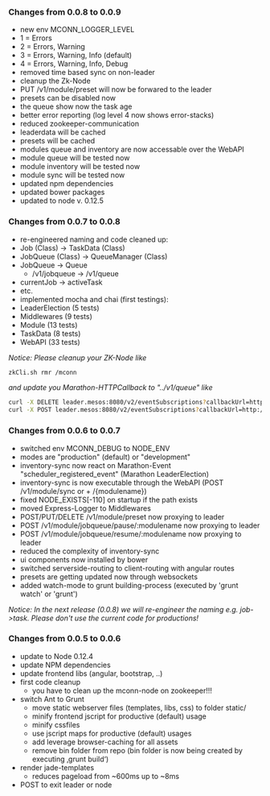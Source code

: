 ### Changes from 0.0.8 to 0.0.9

- new env MCONN_LOGGER_LEVEL
 - 1 = Errors
 - 2 = Errors, Warning
 - 3 = Errors, Warning, Info (default)
 - 4 = Errors, Warning, Info, Debug 
- removed time based sync on non-leader
- cleanup the Zk-Node
- PUT /v1/module/preset will now be forwared to the leader
- presets can be disabled now
- the queue show now the task age
- better error reporting (log level 4 now shows error-stacks)
- reduced zookeeper-communication
 - leaderdata will be cached
 - presets will be cached
- modules queue and inventory are now accessable over the WebAPI
- module queue will be tested now
- module inventory will be tested now
- module sync will be tested now
- updated npm dependencies
- updated bower packages
- updated to node v. 0.12.5

### Changes from 0.0.7 to 0.0.8

* re-engineered naming and code cleaned up:
 * Job (Class) -> TaskData (Class)
 * JobQueue (Class) -> QueueManager (Class)
 * JobQueue -> Queue
   * /v1/jobqueue -> /v1/queue
 * currentJob -> activeTask
 * etc.
* implemented mocha and chai (first testings):
 * LeaderElection (5 tests) 
 * Middlewares (9 tests)
 * Module (13 tests)
 * TaskData (8 tests)
 * WebAPI (33 tests)

*Notice: 
Please cleanup your ZK-Node like*
```sh
zkCli.sh rmr /mconn
```
*and update you Marathon-HTTPCallback to "../v1/queue" like*
```sh
curl -X DELETE leader.mesos:8080/v2/eventSubscriptions?callbackUrl=http://mconn.marathon.mesos:31999/v1/jobqueue
curl -X POST leader.mesos:8080/v2/eventSubscriptions?callbackUrl=http://mconn.marathon.mesos:31999/v1/queue
```

### Changes from 0.0.6 to 0.0.7

* switched env MCONN_DEBUG to NODE_ENV
 * modes are "production" (default) or "development"
* inventory-sync now react on Marathon-Event "scheduler_registered_event" (Marathon LeaderElection)
* inventory-sync is now executable through the WebAPI (POST /v1/module/sync or + /{modulename})
* fixed NODE_EXISTS[-110] on startup if the path exists
* moved Express-Logger to Middlewares
* POST/PUT/DELETE /v1/module/preset now proxying to leader
* POST /v1/module/jobqueue/pause/:modulename now proxying to leader
* POST /v1/module/jobqueue/resume/:modulename now proxying to leader
* reduced the complexity of inventory-sync
* ui components now installed by bower
* switched serverside-routing to client-routing with angular routes
* presets are getting updated now through websockets
* added watch-mode to grunt building-process (executed by 'grunt watch' or 'grunt')

*Notice:*
*In the next release (0.0.8) we will re-engineer the naming e.g. job->task. Please don't use the current code for productions!*

### Changes from 0.0.5 to 0.0.6

* update to Node 0.12.4
* update NPM dependencies
* update frontend libs (angular, bootstrap, ..)
* first code cleanup
  * you have to clean up the mconn-node on zookeeper!!!
* switch Ant to Grunt
  * move static webserver files (templates, libs, css) to folder static/
  * minify frontend jscript for productive (default) usage
  * minify cssfiles
  * use jscript maps for productive (default) usages
  * add leverage browser-caching for all assets 
  * remove bin folder from repo (bin folder is now being created by executing ‚grunt build‘)
* render jade-templates
  * reduces pageload from ~600ms up to ~8ms
* POST to exit leader or node
